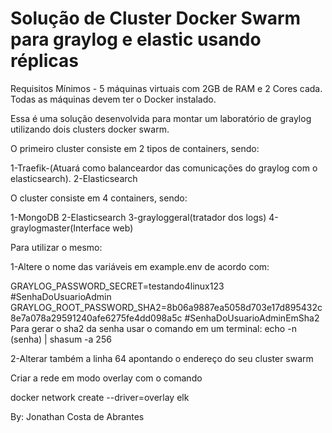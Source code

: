 # Solução de Cluster Docker Swarm para graylog e elastic usando réplicas

Requisitos Mínimos - 5 máquinas virtuais com 2GB de RAM e 2 Cores cada. Todas as máquinas devem ter o Docker instalado.

Essa é uma solução desenvolvida para montar um laboratório de graylog utilizando dois clusters docker swarm.

O primeiro cluster consiste em 2 tipos de containers, sendo:

1-Traefik-(Atuará como balanceardor das comunicações do graylog com o elasticsearch).
2-Elasticsearch



O cluster consiste em 4 containers, sendo:

1-MongoDB
2-Elasticsearch
3-grayloggeral(tratador dos logs)
4-graylogmaster(Interface web)

Para utilizar o mesmo:

1-Altere o nome das variáveis em example.env de acordo com:

GRAYLOG_PASSWORD_SECRET=testando4linux123 #SenhaDoUsuarioAdmin
GRAYLOG_ROOT_PASSWORD_SHA2=8b06a9887ea5058d703e17d895432c8e7a078a29591240afe6275fe4dd098a5c #SenhaDoUsuarioAdminEmSha2
Para gerar o sha2 da senha usar o comando em um terminal:
echo -n (senha) | shasum -a 256

2-Alterar também a linha 64 apontando o endereço do seu cluster swarm

Criar a rede em modo overlay com o comando

docker network create --driver=overlay elk

By: Jonathan Costa de Abrantes